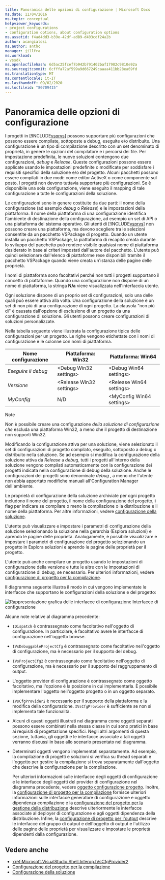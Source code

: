 ```yaml
---
title: Panoramica delle opzioni di configurazione | Microsoft Docs
ms.date: 11/04/2016
ms.topic: conceptual
helpviewer_keywords:
- project configurations
- configuration options, about configuration options
ms.assetid: f4ad4dd3-b39e-42df-ad89-d403cdf24a2b
author: acangialosi
ms.author: anthc
manager: jillfra
ms.workload:
- vssdk
ms.openlocfilehash: 6d5ac25fcef7b942b791402baf17982c9810e92a
ms.sourcegitcommit: 6cfffa72af599a9d667249caaaa411bb28ea69fd
ms.translationtype: MT
ms.contentlocale: it-IT
ms.lasthandoff: 09/02/2020
ms.locfileid: "80709415"
---
```

# <a name="configuration-options-overview"></a>Panoramica delle opzioni di configurazione
I progetti in [!INCLUDE[vsprvs](../../code-quality/includes/vsprvs_md.md)] possono supportare più configurazioni che possono essere compilate, sottoposte a debug, eseguite e/o distribuite. Una configurazione è un tipo di compilazione descritto con un set denominato di proprietà, in genere le opzioni del compilatore e i percorsi dei file. Per impostazione predefinita, le nuove soluzioni contengono due configurazioni, *debug* e *Release*. Queste configurazioni possono essere applicate usando le impostazioni predefinite o modificate per soddisfare i requisiti specifici della soluzione e/o del progetto. Alcuni pacchetti possono essere compilati in due modi: come editor ActiveX o come componente sul posto. I progetti non devono tuttavia supportare più configurazioni. Se è disponibile una sola configurazione, viene eseguito il mapping di tale configurazione a tutte le configurazioni della soluzione.

 Le configurazioni sono in genere costituite da due parti: il nome della configurazione (ad esempio *debug* o *Release*) e le impostazioni della piattaforma. Il nome della piattaforma di una configurazione identifica l'ambiente di destinazione della configurazione, ad esempio un set di API o una piattaforma del sistema operativo. Gli utenti di [!INCLUDE[vsprvs](../../code-quality/includes/vsprvs_md.md)] non possono creare una piattaforma, ma devono scegliere tra le selezioni consentite da un pacchetto VSPackage di progetto. Quando un utente installa un pacchetto VSPackage, la piattaforma di recapito creata durante lo sviluppo del pacchetto può rendere visibile qualsiasi nome di piattaforma desiderato in base ai criteri impostati dall'autore del pacchetto. L'utente può quindi selezionare dall'elenco di piattaforme rese disponibili tramite il pacchetto VSPackage quando viene creata un'istanza delle pagine delle proprietà.

 I nomi di piattaforma sono facoltativi perché non tutti i progetti supportano il concetto di piattaforme. Quando una configurazione non dispone di un nome di piattaforma, la stringa **N/a** viene visualizzata nell'interfaccia utente.

 Ogni soluzione dispone di un proprio set di configurazioni, solo una delle quali può essere attiva alla volta. Una configurazione della soluzione è un set di non più di una configurazione di ogni progetto. La clausola "non più di" è causata dall'opzione di esclusione di un progetto da una configurazione di soluzione. Gli utenti possono creare configurazioni di soluzioni personalizzate.

 Nella tabella seguente viene illustrata la configurazione tipica delle configurazioni per un progetto. Le righe vengono etichettate con i nomi di configurazione e le colonne con nomi di piattaforma.

|Nome configurazione|Piattaforma: Win32|Piattaforma: Win64|
|------------------------|----------------------|----------------------|
|*Eseguire il debug*|\<Debug Win32 settings>|\<Debug Win64 settings>|
|*Versione*|\<Release Win32 settings>|\<Release Win64 settings>|
|*MyConfig*|N/D|\<MyConfig Win64 settings>|

> [!NOTE]
> Non è possibile creare una configurazione *della soluzione di configurazione che* escluda una piattaforma Win32, a meno che il progetto di destinazione non supporti Win32.

 Modificando la configurazione attiva per una soluzione, viene selezionato il set di configurazioni di progetto compilato, eseguito, sottoposto a debug o distribuito nella soluzione. Se ad esempio si modifica la configurazione della soluzione attiva da *Release* a *debug*, tutti i progetti all'interno della soluzione vengono compilati automaticamente con la configurazione dei progetti indicata nella configurazione di debug della soluzione. Anche le configurazioni dei progetti sono denominate *debug* , a meno che l'utente non abbia apportato modifiche manuali all'Configuration Manager dell'ambiente.

 Le proprietà di configurazione della soluzione archiviate per ogni progetto includono il nome del progetto, il nome della configurazione del progetto, i flag per indicare se compilare o meno la compilazione o la distribuzione e il nome della piattaforma. Per altre informazioni, vedere [configurazione della soluzione](../../extensibility/internals/solution-configuration.md).

 L'utente può visualizzare e impostare i parametri di configurazione della soluzione selezionando la soluzione nella gerarchia (Esplora soluzioni) e aprendo le pagine delle proprietà. Analogamente, è possibile visualizzare e impostare i parametri di configurazione del progetto selezionando un progetto in Esplora soluzioni e aprendo le pagine delle proprietà per il progetto.

 L'utente può anche compilare un progetto usando le impostazioni di configurazione della versione e tutte le altre con le impostazioni di configurazione di debug, se necessario. Per ulteriori informazioni, vedere [configurazione di progetto per la compilazione](../../extensibility/internals/project-configuration-for-building.md).

 Il diagramma seguente illustra il modo in cui vengono implementate le interfacce che supportano le configurazioni della soluzione e del progetto:

 ![Rappresentazione grafica delle interfacce di configurazione](../../extensibility/internals/media/vsconfiginterfaces.gif "vsConfigInterfaces") Interfacce di configurazione

 Alcune note relative al diagramma precedente:

- `IDispatch` è contrassegnato come facoltativo nell'oggetto di configurazione. In particolare, è facoltativo avere le interfacce di configurazione nell'oggetto browse.

- `IVsDebuggableProjectCfg` è contrassegnato come facoltativo nell'oggetto di configurazione, ma è necessario per il supporto del debug.

- `IVsProjectCfg2` è contrassegnato come facoltativo nell'oggetto di configurazione, ma è necessario per il supporto del raggruppamento di output.

- L'oggetto provider di configurazione è contrassegnato come oggetto facoltativo, ma l'opzione è la posizione in cui implementarla. È possibile implementare l'oggetto nell'oggetto progetto o in un oggetto separato.

- `IVsCfgProvider2` è necessario per il supporto della piattaforma e la modifica della configurazione. `IVsCfgProvider` è sufficiente se non si implementa tale funzionalità.

- Alcuni di questi oggetti illustrati nel diagramma come oggetti separati possono essere combinati nella stessa classe in cui sono pratici in base ai requisiti di progettazione specifici. Negli altri argomenti di questa sezione, tuttavia, gli oggetti e le interfacce associate a tali oggetti verranno discussi in base allo scenario presentato nel diagramma.

- Determinati oggetti vengono implementati separatamente. Ad esempio, la compilazione di progetti e soluzioni si verifica su thread separati e l'oggetto per gestire la compilazione si trova separatamente dall'oggetto che descrive la configurazione per la compilazione.

  Per ulteriori informazioni sulle interfacce degli oggetti di configurazione e le interfacce degli oggetti del provider di configurazione nel diagramma precedente, vedere [oggetto configurazione progetto](../../extensibility/internals/project-configuration-object.md). Inoltre, la [configurazione di progetto per la compilazione](../../extensibility/internals/project-configuration-for-building.md) fornisce ulteriori informazioni sulle interfacce generatore di configurazione e oggetto dipendenza compilazione e la [configurazione del progetto per la gestione della distribuzione](../../extensibility/internals/project-configuration-for-managing-deployment.md) descrive ulteriormente le interfacce associate al deployer di configurazione e agli oggetti dipendenza della distribuzione. Infine, la [configurazione di progetto per l'output](../../extensibility/internals/project-configuration-for-output.md) descrive le interfacce del gruppo di output e dell'oggetto di output e l'utilizzo delle pagine delle proprietà per visualizzare e impostare le proprietà dipendenti dalla configurazione.

## <a name="see-also"></a>Vedere anche
- <xref:Microsoft.VisualStudio.Shell.Interop.IVsCfgProvider2>
- [Configurazione del progetto per la compilazione](../../extensibility/internals/project-configuration-for-building.md)
- [Configurazione della soluzione](../../extensibility/internals/solution-configuration.md)
